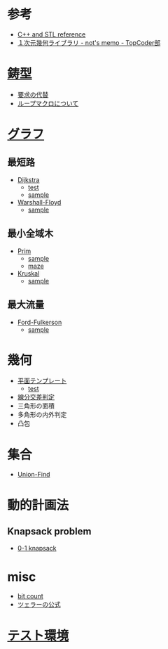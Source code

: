 # 参考

- [C++ and STL reference](http://www.ccll.jp/cppreference/index.html)
- [１次元幾何ライブラリ - not's memo - TopCoder部](http://topcoder.g.hatena.ne.jp/not522/20130401/1364781205)

# [鋳型](src/template.cc.html)

- [要求の代替](src/include.cc.html)
- [ループマクロについて](memo/loop.html)

# [グラフ](src/graph.head.cc.html)

## 最短路

- [Dijkstra](src/graph.dij.cc.html)
    - [test](src/graph.dij.test.cc.html)
    - [sample](src/graph.dij.use.cc.html)
- [Warshall-Floyd](src/graph.wall.cc.html)
    - [sample](src/graph.wall.use.cc.html)

## 最小全域木

- [Prim](src/graph.prim.cc.html)
    - [sample](src/graph.prim.use.cc.html)
    - [maze](src/graph.prim.maze.cc.html)
- [Kruskal](src/graph.kruskal.cc.html)
    - [sample](src/graph.kruskal.use.cc.html)

## 最大流量

- [Ford-Fulkerson](src/graph.maxflow.cc.html)
    - [sample](src/graph.maxflow.use.cc.html)

# 幾何

- [平面テンプレート](src/geo.2d.cc.html)
    - [test](src/geo.2d.test.cc.html)
- [線分交差判定](src/geo.2d.intersection.cc.html)
- 三角形の面積
- 多角形の内外判定
- 凸包

# 集合

- [Union-Find](src/set.union.find.cc.html)

# 動的計画法

## Knapsack problem

- [0-1 knapsack](src/dp.knapsack.01.cc.html)

# misc

- [bit count](src/bit.count.cc.html)
- [ツェラーの公式](src/misc.zeller.cc.html)

# [テスト環境](memo/test.html)
